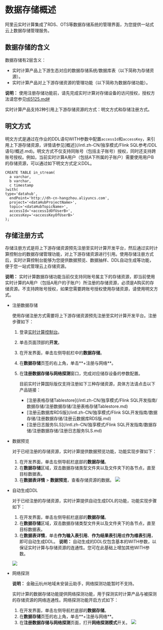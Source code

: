 # 数据存储概述

阿里云实时计算集成了RDS、OTS等数据存储系统的管理界面，为您提供一站式云上数据存储管理服务。

## 数据存储的含义

数据存储有2层含义：

-   实时计算产品上下游生态对应的数据存储系统/数据库表（以下简称为存储资源）。
-   实时计算产品对上下游存储资源的管理功能（以下简称为数据存储功能）。

**说明：** 使用注册存储功能前，请先完成实时计算对存储设备的访问授权，授权方法请您参见[t65125.md\#](/intl.zh-CN/独享模式/准备工作/角色授权/独享模式角色授权.md)

实时计算产品支持2种引用上下游存储资源的方式：明文方式和存储注册方式。

## 明文方式

明文方式是通过在作业的DDL语句WITH参数中配置`accessId`和`accessKey`，来引用上下游存储资源，详情请参见[概述](/intl.zh-CN/独享模式/Flink SQL参考/DDL语句/概述.md)。明文方式不仅支持同账号（包括主子账号）授权，同时还支持跨账号授权。例如，当前实时计算A用户（包括A下所属的子账户）需要使用用户B的存储资源，可以通过如下明文方式定义DDL。

```
CREATE TABLE in_stream(
  a varchar,
  b varchar,
  c timestamp
)with(
type='datahub',
  endPoint='http://dh-cn-hangzhou.aliyuncs.com',
  project='<dataHubProjectName>',
  topic='<dataHubTopicName>',
  accessId='<accessIdOfUserB>',
  accessKey='<accessKeyOfUserB>'
);
```

## 存储注册方式

存储注册方式是将上下游存储资源预先注册至实时计算开发平台，然后通过实时计算控制台的数据存储管理功能，对上下游存储资源进行引用。使用存储注册方式后，实时计算控制台能够为您提供数据预览、数据抽样、DDL自动生成等功能，便于您一站式管理云上存储资源。

**说明：** 实时计算数据存储功能当前仅支持同账号属主下的存储资源，即当前使用实时计算的A用户（包括A用户的子账户）所注册的存储资源，必须是A购买的存储资源。不支持跨账号授权，如果您需要跨账号授权使用存储资源，请使用明文方式。

-   注册数据存储

    使用存储注册方式需要将上下游存储资源预先注册至实时计算开发平台。注册步骤如下：

    1.  登录[实时计算控制台](https://stream-ap-southeast-3.console.aliyun.com)。
    2.  单击页面顶部的**开发**。
    3.  在开发界面，单击左侧导航栏中的**数据存储**。
    4.  在**数据存储**页签的右上角，单击**+注册与网络**。
    5.  在**注册数据存储与网络探测**窗口，完成对应储存设备的参数配置。

        目前实时计算国际版仅支持注册如下三种存储资源，具体方法请点击以下产品链接：

        -   [注册表格存储Tablestore](/intl.zh-CN/独享模式/Flink SQL开发指南/数据存储/注册数据存储/注册表格存储Tablestore.md)
        -   [注册云数据库RDS版](/intl.zh-CN/独享模式/Flink SQL开发指南/数据存储/注册数据存储/注册云数据库RDS版.md)
        -   [注册日志服务SLS](/intl.zh-CN/独享模式/Flink SQL开发指南/数据存储/注册数据存储/注册日志服务SLS.md)
-   数据预览

    对于已经注册的存储资源，实时计算提供数据预览功能，功能实现步骤如下：

    1.  在开发界面，单击左侧导航栏底部的**数据存储**。
    2.  在**数据存储**区域，双击数据存储类型文件夹以及文件夹下的各节点，直至目标数据表。
    3.  在**数据表详情** \> **数据预览**，查看存储资源的数据。
    ![](https://static-aliyun-doc.oss-accelerate.aliyuncs.com/assets/img/zh-CN/3221659951/p33024.png)

-   自动生成DDL

    对于已经注册的存储资源，实时计算提供自动生成DDL的功能，功能实现步骤如下：

    1.  在开发界面，单击左侧导航栏底部的**数据存储**。
    2.  在**数据存储**区域，双击数据存储类型文件夹以及文件夹下的各节点，直至目标数据表。
    3.  在**数据表详情**，单击**作为输入表引用**、**作为结果表引用**或**作为维表引用**，即可自动生成DDL。
    **说明：** 自动生成的DDL仅包含基本的WITH参数，以保证实时计算与存储资源的连通性。您可在此基础上增加其他WITH参数。

    ![](https://static-aliyun-doc.oss-accelerate.aliyuncs.com/assets/img/zh-CN/3221659951/p33025.png)

-   网络探测

    **说明：** 金融云杭州地域未安装云助手，网络探测功能暂时不支持。

    实时计算的数据存储功能提供网络探测功能，用于探测实时计算产品与被探测的存储资源的网络连通性。网络探测功能开启方式如下：

    1.  在开发界面，单击左侧导航栏底部的**数据存储**。
    2.  在**数据存储**页签的右上角，单击**+注册与网络**。
    3.  在**注册数据存储与网络探测**页面，打开**网络探测模式**开关。
    ![](https://static-aliyun-doc.oss-accelerate.aliyuncs.com/assets/img/zh-CN/3221659951/p33652.png)



